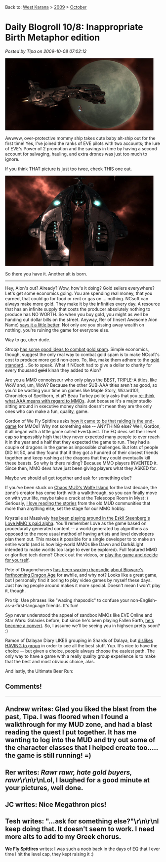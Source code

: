 Back to: [West Karana](/posts/westkarana.md) > [2009](/posts/2009/westkarana.md) > [October](./westkarana.md)
# Daily Blogroll 10/8: Inappropriate Birth Metaphor edition

*Posted by Tipa on 2009-10-08 07:02:12*

![Baby spaceship takes its first flight!](../../../uploads/2009/10/ExeFile-2009-10-04-21-34-16-87.jpg "Baby spaceship takes its first flight!")

Awwww, over-protective mommy ship takes cute baby alt-ship out for the first time! Yes, I've joined the ranks of EVE pilots with two accounts; the lure of EVE's Power of 2 promotion and the savings in time by having a second account for salvaging, hauling, and extra drones was just too much to ignore.

If you think THAT picture is just too twee, check THIS one out.

![What your doctor saw the day you were born. If you were a spaceship.](../../../uploads/2009/10/ExeFile-2009-10-04-21-16-47-43.jpg "What your doctor saw the day you were born. If you were a spaceship.")

So there you have it. Another alt is born.

---

Hey, Aion's out? Already? Wow, how's it doing? Gold sellers everywhere? Let's get some economics going. You are spending real money, that you earned, that could go for food or rent or gas on ... nothing. NCsoft can always make more gold. They make it by the infinities every day. A resource that has an infinite supply that costs the producer absolutely nothing to produce has NO WORTH. So when you buy gold, you might as well be handing out dollar bills on the street. Anyway, Rer of (Insert Awesome Aion Name) [says it a little better](http://insert-awesome-aion-name.blogspot.com/2009/10/buying-kinah-isnt-justifiable.html). Not only are you pissing away wealth on nothing, you're ruining the game for everyone else.

Way to go, uber dude.

Stropp [has some good ideas to combat gold spam](http://stroppsworld.com/2009/10/08/three-simple-ways-to-fight-gold-spam/). Simple economics, though, suggest the only real way to combat gold spam is to make NCsoft's cost to produce more gold non-zero. To, like, make them adhere to the [gold standard](http://en.wikipedia.org/wiki/Gold_standard)... So to speak. What if NCsoft had to give a dollar to charity for every thousand ~~gold~~ kinah they added to Aion?

Are you a MMO connoisseur who only plays the BEST, TRIPLE-A titles, like WoW and, um, WoW? Because the other SUB-AAA titles aren't as good, so you'd be wasting your time on games like Maple Story, Wizard101, Chronicles of Spellborn, et al? Beau Turkey politely asks that you [re-think what AAA means with regard to MMOs](http://epicdolls.com/beauturkey/?p=2269). Just because it's a major studio sitting around in executive money chairs doesn't mean they are the only ones who can make a fun, quality, game.

Gordon of We Fly Spitfires asks [how it came to be that raiding is the end-game](http://blog.weflyspitfires.com/2009/10/07/why-is-raiding-the-end-game-of-mmorpgs/) for MMOs? Why not something else -- ANYTHING else? Well, Gordon, it all began with a little game called EverQuest. The EQ devs set their level cap so impossibly high that they never expected many people to ever reach it in the year and a half that they expected the game to run. They had a couple of dragons in the game as impossible challenges. But lots of people DID hit 50, and they found that if they got a hundred of their closest friends together and keep rushing at the dragons that they could eventually kill these beasts. So why is there raiding? Because MMO players INVENTED it. Since then, MMO devs have just been giving players what they ASKED for.

Maybe we should all get together and ask for something else?

If you've been stuck on [Chaos MUD's Wolfe Island](http://teethandclaws.blogspot.com/2009/10/wolfe-island-spoiled.html) for the last decade, the zone's creator has come forth with a walkthrough, so you can finally move on with your life, maybe take a crack at the Telescope Room in Myst :) Seriously, [I love reading the stories](http://tagn.wordpress.com/2009/10/06/the-kobold-temple-of-the-unholy/) from the old MUD communities that more than anything else, set the stage for our MMO hobby.

Krystalle at Massively [has been playing around in the Eskil Steenberg's Love MMO's paid alpha](http://www.massively.com/2009/10/06/a-first-look-at-the-love-alpha/). You'll remember Love as the game based on procedurally generated content -- a world generated by algorithms as opposed to the more usual method of having artists and level developers plan them out. This makes it possible for a single developer to to make an entire world (and is how big-world MMOs like Dawn and Dark&Light intended to make worlds too large to ever be explored). Full featured MMO or glorified tech demo? Check out the videos, or [play the game and decide for yourself](http://www.quelsolaar.com/alpha/). 

Pete of Dragonchasers [has been waxing rhapsodic](http://dragonchasers.com/2009/10/06/building-a-living-world-a-dragon-age-origins-video/) [about Bioware's forthcoming Dragon Age](http://dragonchasers.com/2009/10/06/dragon-age-origins-reviewed/) for awhile, and why not? Looks like a great game, but I personally find it boring to play video games by myself these days. Just having people around makes it more special. Doesn't mean I won't play it, though.

Pro tip: Use phrases like "waxing rhapsodic" to confuse your non-English-as-a-first-language friends. It's fun!

Syp never understood the appeal of sandbox MMOs like EVE Online and Star Wars: Galaxies before, but since he's been playing Fallen Earth, [he's become a convert](http://biobreak.wordpress.com/2009/10/07/fallen-earth-star-wars-galaxies-and-eve/). So, I assume we'll be seeing you in highsec pretty soon? :)

Ramon of Dalayan Diary LIKES grouping in Shards of Dalaya, but [dislikes HAVING to group](http://dalayan.wordpress.com/2009/10/06/the-curse-and-blessing-of-group-heavy-game-design/) in order to see all the best stuff. Yup. It's nice to have the choice -- but given a choice, people always choose the easiest path. The only way to have a game with a really quality group experience is to make that the best and most obvious choice, alas.

And lastly, the Ultimate Beer Run:


## Comments!
---
**Andrew** writes: Glad you liked the blast from the past, Tipa.  I was floored when I found a walkthrough for my MUD zone, and had a blast reading the quest I put together.  It has me wanting to log into the MUD and try out some of the character classes that I helped create too..... the game is still running! =)
---
**Rer** writes: *Rawr rawr, hate gold buyers, rawr*\r\n\r\nLol, I laughed for a good minute at your pictures, well done.
---
**JC** writes: Nice Megathron pics!
---
**Tesh** writes: "...ask for something else?"\r\n\r\nI keep doing that.  It doesn't seem to work.  I need more alts to add to my Greek chorus.
---
**We Fly Spitfires** writes: I was such a noob back in the days of EQ that I ever time I hit the level cap, they kept raising it :)
